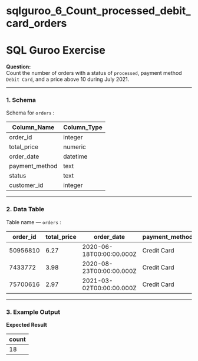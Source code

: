 # sqlguroo_6_Count_processed_debit_card_orders

# SQL Guroo Exercise

**Question:**  
Count the number of orders with a status of `processed`, payment method `Debit Card`, and a price above 10 during July 2021.

---

### 1. Schema
Schema for `orders` :  

| Column_Name    | Column_Type |
|----------------|-------------|
| order_id       | integer     |
| total_price    | numeric     |
| order_date     | datetime    |
| payment_method | text        |
| status         | text        |
| customer_id    | integer     |

---

### 2. Data Table
Table name — `orders` :  

| order_id | total_price | order_date               | payment_method | status     | customer_id |
|----------|-------------|--------------------------|----------------|------------|-------------|
| 50956810 | 6.27        | 2020-06-18T00:00:00.000Z | Credit Card    | processed  | 706740      |
| 7433772  | 3.98        | 2020-08-23T00:00:00.000Z | Credit Card    | processed  | 239532      |
| 75700616 | 2.97        | 2021-03-02T00:00:00.000Z | Credit Card    | processed  | 573977      |

---

### 3. Example Output
**Expected Result**  

| count |
|-------|
| 18    |